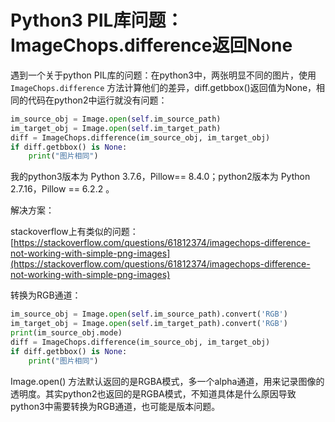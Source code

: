 # Python3 PIL库问题：ImageChops.difference返回None


遇到一个关于python PIL库的问题：在python3中，两张明显不同的图片，使用`ImageChops.difference` 方法计算他们的差异，diff.getbbox()返回值为None，相同的代码在python2中运行就没有问题：

```python
im_source_obj = Image.open(self.im_source_path)
im_target_obj = Image.open(self.im_target_path)
diff = ImageChops.difference(im_source_obj, im_target_obj)
if diff.getbbox() is None:
	print("图片相同")
```
我的python3版本为 Python 3.7.6，Pillow== 8.4.0；python2版本为 Python 2.7.16，Pillow == 6.2.2 。

解决方案：

stackoverflow上有类似的问题：[https://stackoverflow.com/questions/61812374/imagechops-difference-not-working-with-simple-png-images](https://stackoverflow.com/questions/61812374/imagechops-difference-not-working-with-simple-png-images)

转换为RGB通道：
```python
im_source_obj = Image.open(self.im_source_path).convert('RGB')
im_target_obj = Image.open(self.im_target_path).convert('RGB')
print(im_source_obj.mode)
diff = ImageChops.difference(im_source_obj, im_target_obj)
if diff.getbbox() is None:
	print("图片相同")
```

Image.open() 方法默认返回的是RGBA模式，多一个alpha通道，用来记录图像的透明度。其实python2也返回的是RGBA模式，不知道具体是什么原因导致python3中需要转换为RGB通道，也可能是版本问题。

